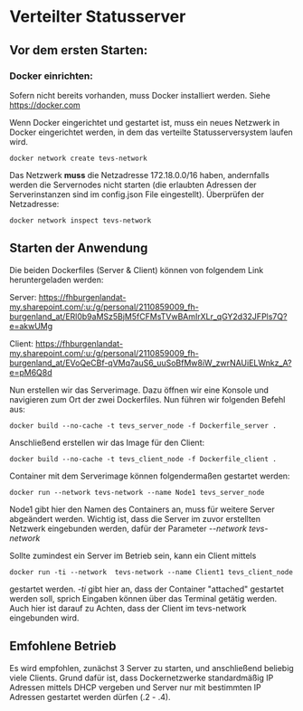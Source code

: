 # Verteilter Statusserver
## Vor dem ersten Starten:
### Docker einrichten:
Sofern nicht bereits vorhanden, muss Docker installiert werden. Siehe https://docker.com

Wenn Docker eingerichtet und gestartet ist, muss ein neues Netzwerk in Docker eingerichtet werden, in dem das verteilte Statusserversystem laufen wird.

    docker network create tevs-network 

Das Netzwerk **muss** die Netzadresse 172.18.0.0/16 haben, andernfalls werden die Servernodes nicht starten (die erlaubten Adressen der Serverinstanzen sind im config.json File eingestellt). Überprüfen der Netzadresse:

    docker network inspect tevs-network

## Starten der Anwendung

Die beiden Dockerfiles (Server & Client) können von folgendem Link heruntergeladen werden:

Server:
https://fhburgenlandat-my.sharepoint.com/:u:/g/personal/2110859009_fh-burgenland_at/ERl0b9aMSz5BjM5fCFMsTVwBAmIrXLr_qGY2d32JFPls7Q?e=akwUMg

Client:
https://fhburgenlandat-my.sharepoint.com/:u:/g/personal/2110859009_fh-burgenland_at/EVoQeCBf-qVMq7auS6_uuSoBfMw8iW_zwrNAUiELWnkz_A?e=pM6Q8d

Nun erstellen wir das Serverimage. Dazu öffnen wir eine Konsole und navigieren zum Ort der zwei Dockerfiles. Nun führen wir folgenden Befehl aus:

    docker build --no-cache -t tevs_server_node -f Dockerfile_server .

Anschließend erstellen wir das Image für den Client:

    docker build --no-cache -t tevs_client_node -f Dockerfile_client .

Container mit dem Serverimage können folgendermaßen gestartet werden:

    docker run --network tevs-network --name Node1 tevs_server_node

Node1 gibt hier den Namen des Containers an, muss für weitere Server abgeändert werden. Wichtig ist, dass die Server im zuvor erstellten Netzwerk eingebunden werden, dafür der Parameter *--network tevs-network*

Sollte zumindest ein Server im Betrieb sein, kann ein Client mittels

    docker run -ti --network  tevs-network --name Client1 tevs_client_node

gestartet werden. *-ti* gibt hier an, dass der Container "attached" gestartet werden soll, sprich Eingaben können über das Terminal getätig werden. Auch hier ist darauf zu Achten, dass der Client im tevs-network eingebunden wird. 

## Emfohlene Betrieb
Es wird empfohlen, zunächst 3 Server zu starten, und anschließend beliebig viele Clients.
Grund dafür ist, dass Dockernetzwerke standardmäßig IP Adressen mittels DHCP vergeben und Server nur mit bestimmten IP Adressen gestartet werden dürfen (.2 - .4).  
